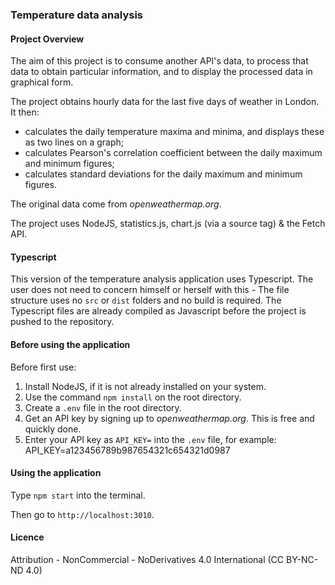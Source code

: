 ### Temperature data analysis

#### Project Overview

The aim of this project is to consume another API's data, to process that data to obtain particular information, and to display the processed data in graphical form.

The project obtains hourly data for the last five days of weather in London. It then:
- calculates the daily temperature maxima and minima, and displays these as two lines on a graph;
- calculates Pearson's correlation coefficient between the daily maximum and minimum figures;
- calculates standard deviations for the daily maximum and minimum figures.

The original data come from *openweathermap.org*.

The project uses NodeJS, statistics.js, chart.js (via a source tag) & the Fetch API.

#### Typescript

This version of the temperature analysis application uses Typescript. The user does not need to concern himself or herself with this - The file structure uses no `src` or `dist` folders and no build is required. The Typescript files are already compiled as Javascript before the project is pushed to the repository.

#### Before using the application

Before first use:
1. Install NodeJS, if it is not already installed on your system.
2. Use the command `npm install` on the root directory.
3. Create a `.env` file in the root directory.
4. Get an API key by signing up to *openweathermap.org*. This is free and quickly done.
5. Enter your API key as `API_KEY=` into the `.env` file, for example: 
&emsp;API_KEY=a123456789b987654321c654321d0987

#### Using the application

Type `npm start` into the terminal. 

Then go to `http://localhost:3010`.

#### Licence
Attribution - NonCommercial - NoDerivatives 4.0 International (CC BY-NC-ND 4.0)
